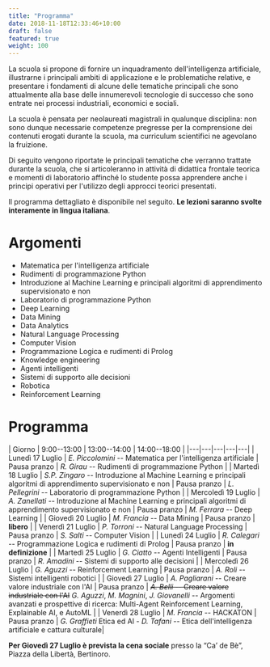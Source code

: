 ```yaml
---
title: "Programma"
date: 2018-11-18T12:33:46+10:00
draft: false
featured: true
weight: 100
---
```


La scuola si propone di fornire un inquadramento dell'intelligenza artificiale, illustrarne i principali ambiti di applicazione e le problematiche relative, e presentare i fondamenti di alcune delle tematiche principali che sono attualmente alla base delle innumerevoli tecnologie di successo che sono entrate nei processi industriali, economici e sociali.

La scuola è pensata per neolaureati magistrali in qualunque disciplina: non sono dunque necessarie competenze pregresse per la comprensione dei contenuti erogati durante la scuola, ma curriculum scientifici ne agevolano la fruizione.

Di seguito vengono riportate le principali tematiche che verranno trattate durante la scuola, che si articoleranno in attività di didattica frontale teorica e momenti di laboratorio affinché lo studente possa apprendere anche i principi operativi per l'utilizzo degli approcci teorici presentati.

Il programma dettagliato è disponibile nel seguito. **Le lezioni saranno svolte interamente in lingua italiana**.

# Argomenti 

* Matematica per l'intelligenza artificiale
* Rudimenti di programmazione Python
* Introduzione al Machine Learning e principali algoritmi di apprendimento supervisionato e non
* Laboratorio di programmazione Python
* Deep Learning
* Data Mining
* Data Analytics 
* Natural Language Processing
* Computer Vision
* Programmazione Logica e rudimenti di Prolog
* Knowledge engineering
* Agenti intelligenti
* Sistemi di supporto alle decisioni
* Robotica
* Reinforcement Learning

# Programma

| Giorno | 9:00--13:00 | 13:00--14:00 | 14:00--18:00 | 
|---|---|---|---|---|
| Lunedì 17 Luglio | *E. Piccolomini* -- Matematica per l'intelligenza artificiale | Pausa pranzo | *R. Girau* -- Rudimenti di programmazione Python | 
| Martedì 18 Luglio | *S.P. Zingaro* -- Introduzione al Machine Learning e principali algoritmi di apprendimento supervisionato e non | Pausa pranzo | *L. Pellegrini* -- Laboratorio di programmazione Python | 
| Mercoledì 19 Luglio | *A. Zanellati* -- Introduzione al Machine Learning e principali algoritmi di apprendimento supervisionato e non | Pausa pranzo | *M. Ferrara* -- Deep Learning | 
| Giovedì 20 Luglio | *M. Francia* -- Data Mining | Pausa pranzo | **libero**  | 
| Venerdì 21 Luglio | *P. Torroni* -- Natural Language Processing | Pausa pranzo | *S. Salti* -- Computer Vision | 
| Lunedì 24 Luglio | *R. Calegari* -- Programmazione Logica e rudimenti di Prolog | Pausa pranzo | **in definizione** | 
| Martedì 25 Luglio | *G. Ciatto* -- Agenti Intelligenti | Pausa pranzo | *R. Amadini* -- Sistemi di supporto alle decisioni  | 
| Mercoledì 26 Luglio | *G. Aguzzi* -- Reinforcement Learning | Pausa pranzo | *A. Roli* -- Sistemi intelligenti robotici  | 
| Giovedì 27 Luglio | *A. Pagliarani* -- Creare valore industriale con l'AI  | Pausa pranzo | ~~*A. Belli* -- Creare valore industriale con l'AI~~ *G. Aguzzi*, *M. Magnini*, *J. Giovanelli* -- Argomenti avanzati e prospettive di ricerca: Multi-Agent Reinforcement Learning, Explainable AI, e AutoML | 
| Venerdì 28 Luglio | *M. Francia* -- HACKATON | Pausa pranzo | *G. Graffieti* Etica ed AI - *D. Tafani* -- Etica dell'intelligenza artificiale e cattura culturale| 


**Per Giovedì 27 Luglio è prevista la cena sociale** presso la “Ca’ de Bè”, Piazza della Libertà, Bertinoro.
